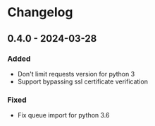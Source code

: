 # Changelog

## 0.4.0 - 2024-03-28

### Added

* Don't limit requests version for python 3
* Support bypassing ssl certificate verification

### Fixed

* Fix queue import for python 3.6
